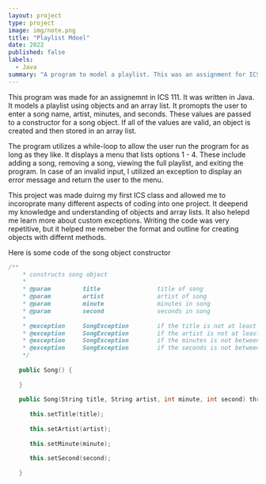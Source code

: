 ```yaml
---
layout: project
type: project
image: img/note.png
title: "Playlist Mdoel"
date: 2022
published: false
labels:
  - Java
summary: "A program to model a playlist. This was an assignment for ICS 111."
---
```


This program was made for an assignemnt in ICS 111. It was written in Java. It
models a playlist using objects and an array list. It promopts the user to enter 
a song name, artist, minutes, and seconds. These values are passed to a constructor for a song 
object. If all of the values are valid, an object is created and then stored in an array list. 

The program utilizes a while-loop to allow the user run the program for as long as they like.
It displays a menu that lists options 1 - 4. These include adding a song, removing a song, 
viewing the full playlist, and exiting the program. In case of an invalid input, I utilized 
an exception to display an error message and return the user to the menu. 

This project was made duirng my first ICS class and allowed me to incoroprate many 
different aspects of coding into one project. It deepend my knowledge and understanding
of objects and array lists. It also helepd me learn more about custom exceptions. Writing the 
code was very repetitive, but it helped me remeber the format and outline for creating objects
with differnt methods. 

Here is some code of the song object constructor

```cpp
/**
    * constructs song object 
    *
    * @param         title                title of song  
    * @param         artist               artist of song
    * @param         minute               minutes in song  
    * @param         second               seconds in song 
    *
    * @exception     SongException        if the title is not at least 2 characters  
    * @exception     SongException        if the artist is not at least 2 characters 
    * @exception     SongException        if the minutes is not between 1 - 99
    * @exception     SongException        if the seconds is not between 0 - 59 
    */
   
   public Song() {
   
   }
   
   public Song(String title, String artist, int minute, int second) throws SongException {
      
      this.setTitle(title);
      
      this.setArtist(artist);
      
      this.setMinute(minute);
      
      this.setSecond(second);
      
   }
```


